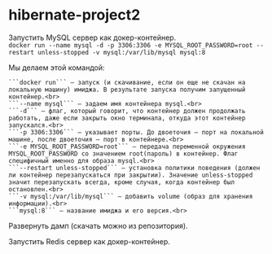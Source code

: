 # hibernate-project2

Запустить MySQL сервер как докер-контейнер.<br>
```docker run --name mysql -d -p 3306:3306 -e MYSQL_ROOT_PASSWORD=root --restart unless-stopped -v mysql:/var/lib/mysql mysql:8```<br>

Мы делаем этой командой:<br>

    ```docker run``` – запуск (и скачивание, если он еще не скачан на локальную машину) имиджа. В результате запуска получим запущенный контейнер.<br>
    ```--name mysql``` – задаем имя контейнера mysql.<br>
    ```-d``` – флаг, который говорит, что контейнер должен продолжать работать, даже если закрыть окно терминала, откуда этот контейнер запускался.<br>
    ```-p 3306:3306``` – указывает порты. До двоеточия – порт на локальной машине, после двоеточия – порт в контейнере.<br>
    ```-e MYSQL_ROOT_PASSWORD=root``` – передача переменной окружения MYSQL_ROOT_PASSWORD со значением root(пароль) в контейнер. Флаг специфичный именно для образа mysql.<br>
    ```--restart unless-stopped``` – установка политики поведения (должен ли контейнер перезапускаться при закрытии). Значение unless-stopped значит перезапускать всегда, кроме случая, когда контейнер был остановлен.<br>
    ```-v mysql:/var/lib/mysql``` – добавить volume (образ для хранения информации).<br>
    ```mysql:8``` – название имиджа и его версия.<br>

Развернуть дамп (скачать можно из репозитория).

Запустить Redis сервер как докер-контейнер.
